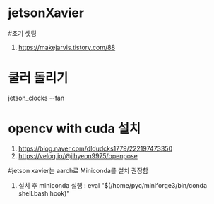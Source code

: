 # jetsonXavier
#초기 셋팅
1. https://makejarvis.tistory.com/88
   
# 쿨러 돌리기
jetson_clocks --fan


# opencv with cuda 설치
1. https://blog.naver.com/dldudcks1779/222197473350
2. https://velog.io/@jihyeon9975/openpose

#jetson xavier는 aarch로 Miniconda를 설치 권장함
1. 설치 후 miniconda 실행 : eval "$(/home/pyc/miniforge3/bin/conda shell.bash hook)"
